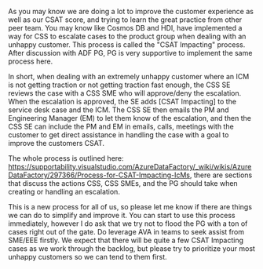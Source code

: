 As you may know we are doing a lot to improve the customer experience as well as our CSAT score, and trying to learn the great practice from other peer team. You may know like Cosmos DB and HDI, have implemented a way for CSS to escalate cases to the product group when dealing with an unhappy customer. This process is called the "CSAT Impacting" process. After discussion with ADF PG, PG is very supportive to implement the same process here.

In short, when dealing with an extremely unhappy customer where an ICM is not getting traction or not getting traction fast enough, the CSS SE reviews the case with a CSS SME who will approve/deny the escalation. When the escalation is approved, the SE adds [CSAT Impacting] to the service desk case and the ICM. The CSS SE then emails the PM and Engineering Manager (EM) to let them know of the escalation, and then the CSS SE can include the PM and EM in emails, calls, meetings with the customer to get direct assistance in handling the case with a goal to improve the customers CSAT. 
 
The whole process is outlined here: https://supportability.visualstudio.com/AzureDataFactory/_wiki/wikis/AzureDataFactory/297366/Process-for-CSAT-Impacting-IcMs, there are sections that discuss the actions CSS, CSS SMEs, and the PG should take when creating or handling an escalation.

This is a new process for all of us, so please let me know if there are things we can do to simplify and improve it. You can start to use this process immediately, however I do ask that we try not to flood the PG with a ton of cases right out of the gate. Do leverage AVA in teams to seek assist from SME/EEE firstly. We expect that there will be quite a few CSAT Impacting cases as we work through the backlog, but please try to prioritize your most unhappy customers so we can tend to them first.
